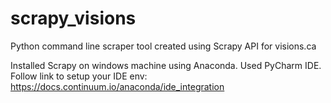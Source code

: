 # scrapy_visions
Python command line scraper tool created using Scrapy API for visions.ca

Installed Scrapy on windows machine using Anaconda.
Used PyCharm IDE. Follow link to setup your IDE env: https://docs.continuum.io/anaconda/ide_integration 

